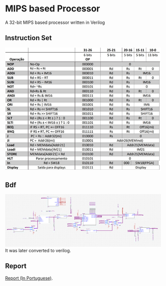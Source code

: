 # MIPS based Processor
A 32-bit MIPS based processor written in Verilog

## Instruction Set
<img src="docs/Instructions.jpg" alt="Instructions" width="600"/>

## Bdf
<img src="docs/Bdf.png" alt="Bdf" width="1000"/>
It was later converted to verilog.

## Report
[Report (In Portuguese)](docs/Report(InPortuguese).pdf "Report").
